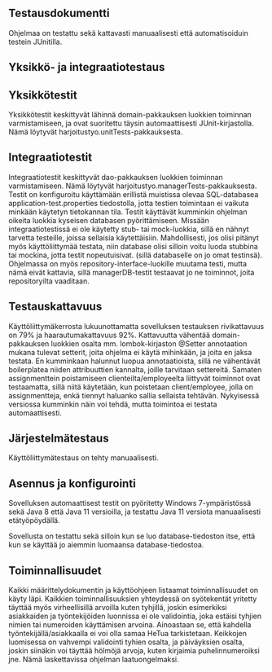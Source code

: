 ## Testausdokumentti   

Ohjelmaa on testattu sekä kattavasti manuaalisesti että automatisoiduin testein JUnitilla. 

## Yksikkö- ja integraatiotestaus  
## Yksikkötestit  

Yksikkötestit keskittyvät lähinnä domain-pakkauksen luokkien toiminnan varmistamiseen, ja ovat suoritettu täysin automaattisesti JUnit-kirjastolla. Nämä löytyvät harjoitustyo.unitTests-pakkauksesta.


## Integraatiotestit    

Integraatiotestit keskittyvät dao-pakkauksen luokkien toiminnan varmistamiseen. Nämä löytyvät harjoitustyo.managerTests-pakkauksesta. Testit on konfiguroitu käyttämään erillistä muistissa olevaa SQL-databasea application-test.properties tiedostolla, jotta testien toimintaan ei vaikuta minkään käytetyn tietokannan tila. Testit käyttävät kumminkin ohjelman oikeita luokkia kyseisen databasen pyörittämiseen. Missään integraatiotestissä ei ole käytetty stub- tai mock-luokkia, sillä en nähnyt tarvetta testeille, joissa sellaisia käytettäisiin. Mahdollisesti, jos olisi pitänyt myös käyttöliittymää testata, niin database olisi silloin voitu luoda stubbina tai mockina, jotta testit nopeutuisivat. (sillä databaselle on jo omat testinsä). Ohjelmassa on myös repository-interface-luokille muutama testi, mutta nämä eivät kattavia, sillä managerDB-testit testaavat jo ne toiminnot, joita repositoryilta vaaditaan.

## Testauskattavuus  

Käyttöliittymäkerrosta lukuunottamatta sovelluksen testauksen rivikattavuus on 79% ja haarautumakattavuus 92%. Kattavuutta vähentää domain-pakkauksen luokkien osalta mm. lombok-kirjaston @Setter annotaation mukana tulevat setterit, joita ohjelma ei käytä mihinkään, ja joita en jaksa testata. En kumminkaan halunnut luopua annotaatioista, sillä ne vähentävät boilerplatea niiden attribuuttien kannalta, joille tarvitaan settereitä. Samaten assignmenttein poistamiseen clienteilta/employeelta liittyvät toiminnot ovat testaamatta, sillä niitä käytetään, kun poistetaan client/employee, jolla on assignmentteja, enkä tiennyt haluanko sallia sellaista tehtävän. Nykyisessä versiossa kumminkin näin voi tehdä, mutta toimintoa ei testata automaattisesti.

## Järjestelmätestaus

Käyttöliittymätestaus on tehty manuaalisesti. 

## Asennus ja konfigurointi   

Sovelluksen automaattisest testit on pyöritetty Windows 7-ympäristössä sekä Java 8 että Java 11 versioilla, ja testattu Java 11 versiota manuaalisesti etätyöpöydällä.

Sovellusta on testattu sekä silloin kun se luo database-tiedoston itse, että kun se käyttää jo aiemmin luomaansa database-tiedostoa.

## Toiminnallisuudet  
Kaikki määrittelydokumentin ja käyttöohjeen listaamat toiminnallisuudet on käyty läpi. Kaikkien toiminnallisuuksien yhteydessä on syötekentät yritetty täyttää myös virheellisillä arvoilla kuten tyhjillä, joskin esimerkiksi asiakkaiden ja työntekijöiden luonnissa ei ole validointia, joka estäisi tyhjien nimien tai numeroiden käyttämisen arvoina. Ainoastaan se, että kahdella työntekijällä/asiakkaalla ei voi olla samaa HeTua tarkistetaan. Keikkojen luomisessa on vahvempi validointi tyhien osalta, ja päiväyksien osalta, joskin siinäkin voi täyttää hölmöjä arvoja, kuten kirjaimia puhelinnumeroiksi jne. Nämä laskettavissa ohjelman laatuongelmaksi.
